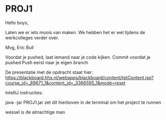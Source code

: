 # PROJ1

Hello boys,

Laten we er iets moois van maken.
We hebben het er wel tijdens de werkcolleges verder over.

Mvg,
Eric Bull


Voordat je pushed, laat iemand naar je code kijken.
Commit voordat je pushed
Push eerst naar je eigen branch

De presentatie met de opdracht staat hier: https://blackboard.hhs.nl/webapps/blackboard/content/listContent.jsp?course_id=_89671_1&content_id=_3366595_1&mode=reset

IntelliJ instructies:

java -jar PROJ1.jar
zet dit hierboven in de terminal om het project te runnen

wessel is de almachtige man
